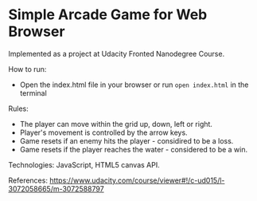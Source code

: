 Simple Arcade Game for Web Browser
==================================

Implemented as a project at Udacity Fronted Nanodegree Course.

How to run:
- Open the index.html file in your browser or run `open index.html` in the terminal

Rules:
- The player can move within the grid up, down, left or right.
- Player's movement is controlled by the arrow keys.
- Game resets if an enemy hits the player - considired to be a loss.
- Game resets if the player reaches the water - considered to be a win.

Technologies: JavaScript, HTML5 canvas API.

References:
https://www.udacity.com/course/viewer#!/c-ud015/l-3072058665/m-3072588797
